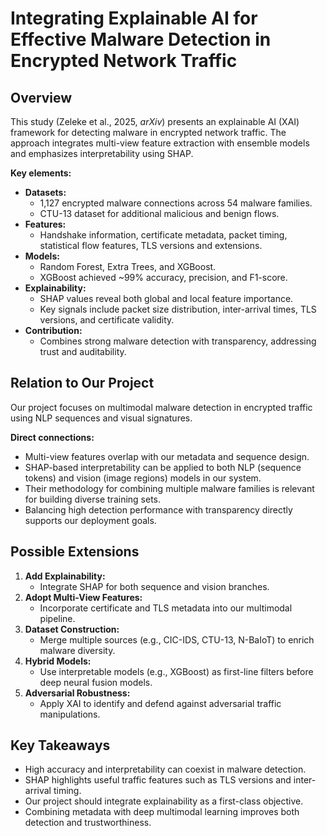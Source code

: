 # Integrating Explainable AI for Effective Malware Detection in Encrypted Network Traffic

## Overview
This study (Zeleke et al., 2025, *arXiv*) presents an explainable AI (XAI) framework for detecting malware in encrypted network traffic. The approach integrates multi-view feature extraction with ensemble models and emphasizes interpretability using SHAP.

**Key elements:**
- **Datasets:**
  - 1,127 encrypted malware connections across 54 malware families.
  - CTU-13 dataset for additional malicious and benign flows.
- **Features:**
  - Handshake information, certificate metadata, packet timing, statistical flow features, TLS versions and extensions.
- **Models:**
  - Random Forest, Extra Trees, and XGBoost.
  - XGBoost achieved ~99% accuracy, precision, and F1-score.
- **Explainability:**
  - SHAP values reveal both global and local feature importance.
  - Key signals include packet size distribution, inter-arrival times, TLS versions, and certificate validity.
- **Contribution:**
  - Combines strong malware detection with transparency, addressing trust and auditability.

## Relation to Our Project
Our project focuses on multimodal malware detection in encrypted traffic using NLP sequences and visual signatures.

**Direct connections:**
- Multi-view features overlap with our metadata and sequence design.
- SHAP-based interpretability can be applied to both NLP (sequence tokens) and vision (image regions) models in our system.
- Their methodology for combining multiple malware families is relevant for building diverse training sets.
- Balancing high detection performance with transparency directly supports our deployment goals.

## Possible Extensions
1. **Add Explainability:**  
   - Integrate SHAP for both sequence and vision branches.  
2. **Adopt Multi-View Features:**  
   - Incorporate certificate and TLS metadata into our multimodal pipeline.  
3. **Dataset Construction:**  
   - Merge multiple sources (e.g., CIC-IDS, CTU-13, N-BaIoT) to enrich malware diversity.  
4. **Hybrid Models:**  
   - Use interpretable models (e.g., XGBoost) as first-line filters before deep neural fusion models.  
5. **Adversarial Robustness:**  
   - Apply XAI to identify and defend against adversarial traffic manipulations.  

## Key Takeaways
- High accuracy and interpretability can coexist in malware detection.  
- SHAP highlights useful traffic features such as TLS versions and inter-arrival timing.  
- Our project should integrate explainability as a first-class objective.  
- Combining metadata with deep multimodal learning improves both detection and trustworthiness.
